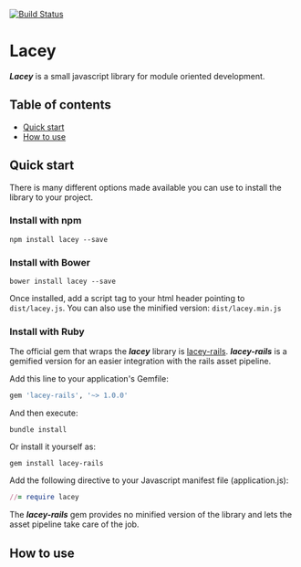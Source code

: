 [![Build Status](https://travis-ci.org/alexzicat/lacey.svg?branch=master)](https://travis-ci.org/alexzicat/lacey)

# Lacey
***Lacey*** is a small javascript library for module oriented development.

## Table of contents
- [Quick start](#quick-start)
- [How to use](#how-to-use)

## Quick start
There is many different options made available you can use to install the library to your project.

### Install with npm
    npm install lacey --save

### Install with Bower
    bower install lacey --save

Once installed, add a script tag to your html header pointing to `dist/lacey.js`.
You can also use the minified version: `dist/lacey.min.js`

### Install with Ruby
The official gem that wraps the ***lacey*** library is [lacey-rails](https://github.com/alexzicat/lacey-rails).
***lacey-rails*** is a gemified version for an easier integration with the rails asset pipeline.

Add this line to your application's Gemfile:

```ruby
gem 'lacey-rails', '~> 1.0.0'
```

And then execute:
    
    bundle install
    
Or install it yourself as:

    gem install lacey-rails

Add the following directive to your Javascript manifest file (application.js):
```ruby
//= require lacey
```
The ***lacey-rails*** gem provides no minified version of the library and lets the asset pipeline take care of the job.

## How to use

